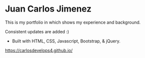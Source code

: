 # Juan Carlos Jimenez

This is my portfolio in which shows my experience and background. 

Consistent updates are added :)

- Built with HTML, CSS, Javascript, Bootstrap, & jQuery.

https://carlosdevelops4.github.io/
